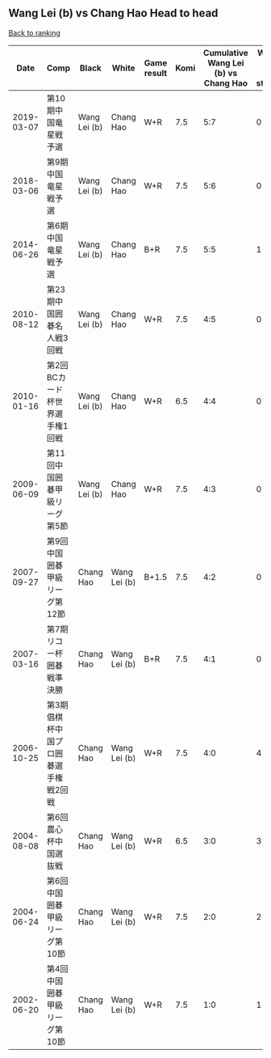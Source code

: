 ## Wang Lei (b) vs Chang Hao Head to head

[Back to ranking](../../index.md)




| **Date** | **Comp** | **Black** | **White** | **Game result** | **Komi** | **Cumulative Wang Lei (b) vs Chang Hao** | **Wang Lei (b) streak** | **Chang Hao streak** | 
| --- | --- | --- | --- | --- | --- | --- | --- | --- |
| 2019-03-07 | 第10期中国竜星戦予選 | Wang Lei (b) | Chang Hao | W+R | 7.5 | 5:7 | 0 | 2 | 
| 2018-03-06 | 第9期中国竜星戦予選 | Wang Lei (b) | Chang Hao | W+R | 7.5 | 5:6 | 0 | 1 | 
| 2014-06-26 | 第6期中国竜星戦予選 | Wang Lei (b) | Chang Hao | B+R | 7.5 | 5:5 | 1 | 0 | 
| 2010-08-12 | 第23期中国囲碁名人戦3回戦 | Wang Lei (b) | Chang Hao | W+R | 7.5 | 4:5 | 0 | 5 | 
| 2010-01-16 | 第2回BCカード杯世界選手権1回戦 | Wang Lei (b) | Chang Hao | W+R | 6.5 | 4:4 | 0 | 4 | 
| 2009-06-09 | 第11回中国囲碁甲級リーグ第5節 | Wang Lei (b) | Chang Hao | W+R | 7.5 | 4:3 | 0 | 3 | 
| 2007-09-27 | 第9回中国囲碁甲級リーグ第12節 | Chang Hao | Wang Lei (b) | B+1.5 | 7.5 | 4:2 | 0 | 2 | 
| 2007-03-16 | 第7期リコー杯囲碁戦準決勝 | Chang Hao | Wang Lei (b) | B+R | 7.5 | 4:1 | 0 | 1 | 
| 2006-10-25 | 第3期倡棋杯中国プロ囲碁選手権戦2回戦 | Chang Hao | Wang Lei (b) | W+R | 7.5 | 4:0 | 4 | 0 | 
| 2004-08-08 | 第6回農心杯中国選抜戦 | Chang Hao | Wang Lei (b) | W+R | 6.5 | 3:0 | 3 | 0 | 
| 2004-06-24 | 第6回中国囲碁甲級リーグ第10節 | Chang Hao | Wang Lei (b) | W+R | 7.5 | 2:0 | 2 | 0 | 
| 2002-06-20 | 第4回中国囲碁甲級リーグ第10節 | Chang Hao | Wang Lei (b) | W+R | 7.5 | 1:0 | 1 | 0 |




